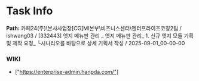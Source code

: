 # Task Info

**Path:** 카페24(주)\본사사업장\[CG]MI본부\비즈니스센터\엔터프라이즈코칭2팀 / ishwang03 / [332443] 엣지 메뉴판 관리 _ 엣지 메뉴판 관리_ 1. 신규 엣지 모듈 기획 및 제작 요청_ └시나리오를 바탕으로 상세 기획서 작성 / 2025-09-01_00-00-00

### WIKI
- ["https://enterprise-admin.hanpda.com/"]

